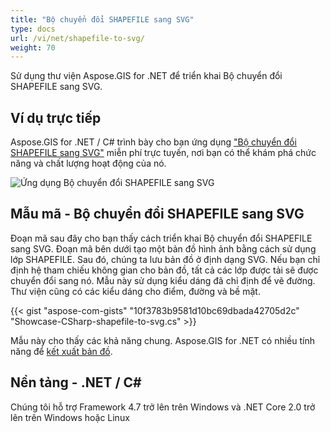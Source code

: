 ```yaml
---
title: "Bộ chuyển đổi SHAPEFILE sang SVG"
type: docs
url: /vi/net/shapefile-to-svg/
weight: 70
---
```


Sử dụng thư viện Aspose.GIS for .NET để triển khai Bộ chuyển đổi SHAPEFILE sang SVG.

## **Ví dụ trực tiếp**

Aspose.GIS for .NET / C# trình bày cho bạn ứng dụng ["Bộ chuyển đổi SHAPEFILE sang SVG"](https://products.aspose.app/gis/viewer/shapefile-to-svg) miễn phí trực tuyến, nơi bạn có thể khám phá chức năng và chất lượng hoạt động của nó.

![Ứng dụng Bộ chuyển đổi SHAPEFILE sang SVG](viewer.png)

## **Mẫu mã - Bộ chuyển đổi SHAPEFILE sang SVG**

Đoạn mã sau đây cho bạn thấy cách triển khai Bộ chuyển đổi SHAPEFILE sang SVG. Đoạn mã bên dưới tạo một bản đồ hình ảnh bằng cách sử dụng lớp SHAPEFILE. Sau đó, chúng ta lưu bản đồ ở định dạng SVG. Nếu bạn chỉ định hệ tham chiếu không gian cho bản đồ, tất cả các lớp được tải sẽ được chuyển đổi sang nó.
Mẫu này sử dụng kiểu dáng đã chỉ định để vẽ đường. Thư viện cũng có các kiểu dáng cho điểm, đường và bề mặt.

{{< gist "aspose-com-gists" "10f3783b9581d10bc69dbada42705d2c" "Showcase-CSharp-shapefile-to-svg.cs" >}}

Mẫu này cho thấy các khả năng chung. Aspose.GIS for .NET có nhiều tính năng để [kết xuất bản đồ](https://docs.aspose.com/gis/net/map-rendering/).

## **Nền tảng - .NET / C#**

Chúng tôi hỗ trợ Framework 4.7 trở lên trên Windows và .NET Core 2.0 trở lên trên Windows hoặc Linux
